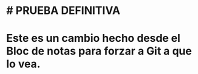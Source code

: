 # \# PRUEBA DEFINITIVA

# 

# Este es un cambio hecho desde el Bloc de notas para forzar a Git a que lo vea.

